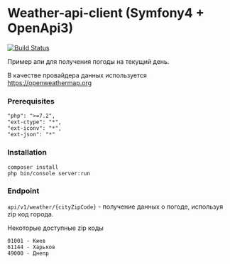 # Weather-api-client (Symfony4 + OpenApi3)
[![Build Status](https://travis-ci.com/andrew-kandyba/weather-api-client.svg?branch=master)](https://travis-ci.com/andrew-kandyba/weather-api-client)

Пример апи для получения погоды на текущий день.

В качестве провайдера данных используется https://openweathermap.org

### Prerequisites
```
"php": ">=7.2",
"ext-ctype": "*",
"ext-iconv": "*",
"ext-json": "*"
```

### Installation
```
composer install
php bin/console server:run
```

### Endpoint
`api/v1/weather/{cityZipCode}` - получение данных о погоде, используя zip код города.

Некоторые доступные zip коды
```
01001 - Kиев
61144 - Харьков
49000 - Днепр
```
